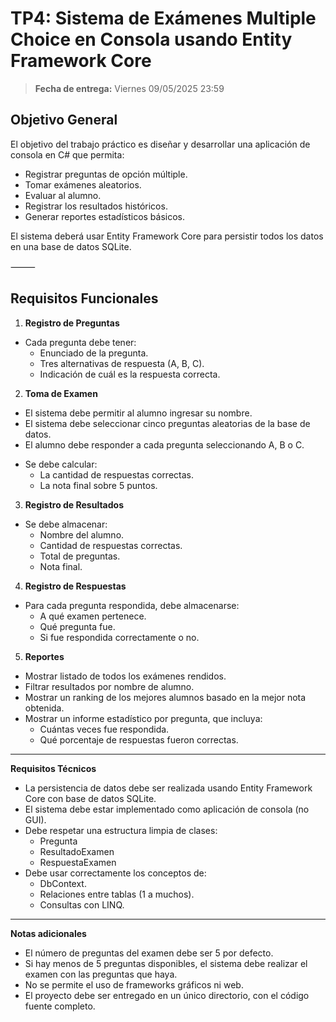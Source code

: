 # TP4: Sistema de Exámenes Multiple Choice en Consola usando Entity Framework Core

> **Fecha de entrega:** Viernes 09/05/2025 23:59

## Objetivo General

El objetivo del trabajo práctico es diseñar y desarrollar una aplicación de consola en C# que permita:
- Registrar preguntas de opción múltiple.
- Tomar exámenes aleatorios.
- Evaluar al alumno.
- Registrar los resultados históricos.
- Generar reportes estadísticos básicos.

El sistema deberá usar Entity Framework Core para persistir todos los datos en una base de datos SQLite.

⸻

## Requisitos Funcionales
1.	**Registro de Preguntas**
- Cada pregunta debe tener:
    * Enunciado de la pregunta.
    * Tres alternativas de respuesta (A, B, C).
    * Indicación de cuál es la respuesta correcta.

2.	**Toma de Examen**
* El sistema debe permitir al alumno ingresar su nombre.
* El sistema debe seleccionar cinco preguntas aleatorias de la base de datos.
* El alumno debe responder a cada pregunta seleccionando A, B o C.
- Se debe calcular:
    * La cantidad de respuestas correctas.
    * La nota final sobre 5 puntos.

3.	**Registro de Resultados**
-	Se debe almacenar:
    * Nombre del alumno.
    * Cantidad de respuestas correctas.
    * Total de preguntas.
    * Nota final.

4.	**Registro de Respuestas**
-	Para cada pregunta respondida, debe almacenarse:
    * A qué examen pertenece.
    * Qué pregunta fue.
    * Si fue respondida correctamente o no.

5.	**Reportes**
-	Mostrar listado de todos los exámenes rendidos.
-	Filtrar resultados por nombre de alumno.
-	Mostrar un ranking de los mejores alumnos basado en la mejor nota obtenida.
-	Mostrar un informe estadístico por pregunta, que incluya:
    * Cuántas veces fue respondida.
    * Qué porcentaje de respuestas fueron correctas.

---

**Requisitos Técnicos**
* La persistencia de datos debe ser realizada usando Entity Framework Core con base de datos SQLite.
* El sistema debe estar implementado como aplicación de consola (no GUI).
* Debe respetar una estructura limpia de clases:
    * Pregunta
    * ResultadoExamen
    * RespuestaExamen
* Debe usar correctamente los conceptos de:
    * DbContext.
    * Relaciones entre tablas (1 a muchos).
    * Consultas con LINQ.

---

**Notas adicionales**
* El número de preguntas del examen debe ser 5 por defecto.
* Si hay menos de 5 preguntas disponibles, el sistema debe realizar el examen con las preguntas que haya.
* No se permite el uso de frameworks gráficos ni web.
* El proyecto debe ser entregado en un único directorio, con el código fuente completo.

